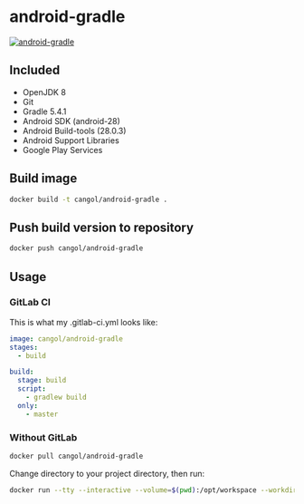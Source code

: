 # android-gradle
[![android-gradle](http://dockeri.co/image/cangol/android-gradle)](https://hub.docker.com/r/cangol/android-gradle/)

## Included
* OpenJDK 8
* Git
* Gradle 5.4.1
* Android SDK (android-28)
* Android Build-tools (28.0.3)
* Android Support Libraries
* Google Play Services

## Build image

```bash
docker build -t cangol/android-gradle .
```

## Push build version to repository

```bash
docker push cangol/android-gradle
```

## Usage

### GitLab CI

This is what my .gitlab-ci.yml looks like:

```yaml
image: cangol/android-gradle
stages:
  - build

build:
  stage: build
  script:
    - gradlew build
  only:
    - master

```

### Without GitLab

```bash
docker pull cangol/android-gradle
```

Change directory to your project directory, then run:

```bash
docker run --tty --interactive --volume=$(pwd):/opt/workspace --workdir=/opt/workspace --rm cangol/android-gradle  /bin/sh -c "./gradlew build"
```

